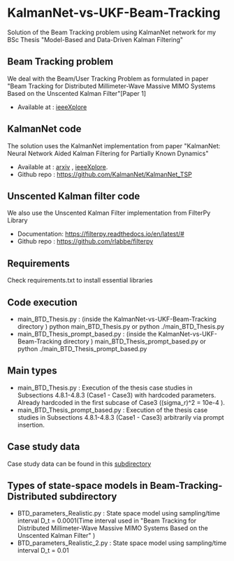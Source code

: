 # KalmanNet-vs-UKF-Beam-Tracking
Solution of the Beam Tracking problem using KalmanNet network for my BSc Thesis "Model-Based and Data-Driven Kalman Filtering"
## Beam Tracking problem
We deal with the Beam/User Tracking Problem as formulated in paper "Beam Tracking for Distributed Millimeter-Wave Massive MIMO Systems
Based on the Unscented Kalman Filter"[Paper 1]
* Available at : [ieeeXplore](https://ieeexplore.ieee.org/document/9672140)
## KalmanNet code
The solution uses the KalmanNet implementation from paper "KalmanNet: Neural Network Aided Kalman Filtering for Partially Known Dynamics" 
* Available at : [arxiv](https://arxiv.org/abs/2107.10043)  ,  [ieeeXplore](https://ieeexplore.ieee.org/document/9733186).
* Github repo : https://github.com/KalmanNet/KalmanNet_TSP
## Unscented Kalman filter code
We also use the Unscented Kalman Filter implementation from FilterPy Library
* Documentation: https://filterpy.readthedocs.io/en/latest/#
* Github repo : https://github.com/rlabbe/filterpy
## Requirements 
Check requirements.txt to install essential libraries
## Code execution
* main_BTD_Thesis.py : (inside the KalmanNet-vs-UKF-Beam-Tracking directory ) python main_BTD_Thesis.py or python ./main_BTD_Thesis.py
* main_BTD_Thesis_prompt_based.py : (inside the KalmanNet-vs-UKF-Beam-Tracking directory ) main_BTD_Thesis_prompt_based.py or python ./main_BTD_Thesis_prompt_based.py
## Main types 
* main_BTD_Thesis.py : Execution of the thesis case studies in Subsections 4.8.1-4.8.3 (Case1 - Case3) with hardcoded parameters. Already hardcoded in the first subcase of Case3 ((sigma_r)^2 = 10e-4 ).
* main_BTD_Thesis_prompt_based.py : Execution of the thesis case studies in Subsections 4.8.1-4.8.3 (Case1 - Case3) arbitrarily via prompt insertion.
## Case study data 
Case study data can be found in this [subdirectory](https://github.com/UlysseasKarachalios/KalmanNet-vs-UKF-Beam-Tracking/tree/main/Simulations/Beam_Tracking_Distributed)
## Types of state-space models in Beam-Tracking-Distributed subdirectory
* BTD_parameters_Realistic.py : State space model using sampling/time interval D_t = 0.0001(Time interval used in "Beam Tracking for Distributed Millimeter-Wave Massive MIMO Systems Based on the Unscented Kalman Filter" )
* BTD_parameters_Realistic_2.py : State space model using sampling/time interval D_t = 0.01
